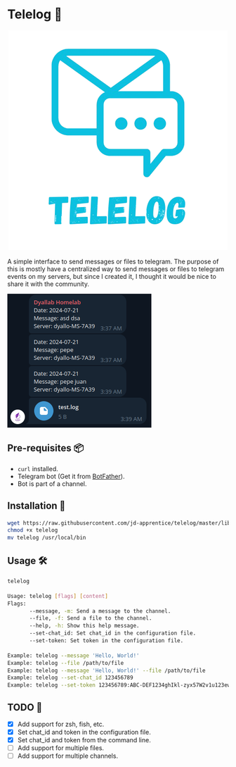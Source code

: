 # Telelog 📩

<p align="center">
  <img width="500" height="500" src="assets/telelog.png">
</p>

A simple interface to send messages or files to telegram. The purpose of this is mostly have a centralized way to send messages or files to telegram events on my servers, but since I created it, I thought it would be nice to share it with the community.

![sample](assets/sample.png)

## Pre-requisites 📦

- `curl` installed.
- Telegram bot (Get it from [BotFather](https://core.telegram.org/bots#6-botfather)).
- Bot is part of a channel.

## Installation 🚀

```bash
wget https://raw.githubusercontent.com/jd-apprentice/telelog/master/lib/telelog
chmod +x telelog
mv telelog /usr/local/bin
```

## Usage 🛠

```bash
telelog

Usage: telelog [flags] [content]
Flags: 
       --message, -m: Send a message to the channel.
       --file, -f: Send a file to the channel.
       --help, -h: Show this help message.
       --set-chat_id: Set chat_id in the configuration file.
       --set-token: Set token in the configuration file.

Example: telelog --message 'Hello, World!'
Example: telelog --file /path/to/file
Example: telelog --message 'Hello, World!' --file /path/to/file
Example: telelog --set-chat_id 123456789
Example: telelog --set-token 123456789:ABC-DEF1234ghIkl-zyx57W2v1u123ew11
```

## TODO 📝

- [x] Add support for zsh, fish, etc.
- [x] Set chat_id and token in the configuration file.
- [x] Set chat_id and token from the command line.
- [ ] Add support for multiple files.
- [ ] Add support for multiple channels.
